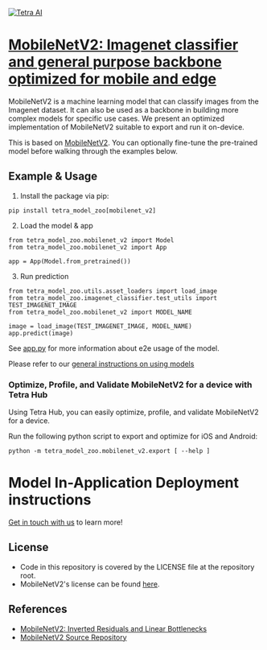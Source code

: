 [![Tetra AI](https://tetra.ai/img/logo.svg)](https://tetra.ai/)

# [MobileNetV2: Imagenet classifier and general purpose backbone optimized for mobile and edge](https://pr-119.dl2059zyljmsx.amplifyapp.com/model-zoo/mobilenet_v2)

MobileNetV2 is a machine learning model that can classify images from the Imagenet dataset.
It can also be used as a backbone in building more complex models for specific use cases.
We present an optimized implementation of MobileNetV2 suitable to export and run it on-device.

This is based on [MobileNetV2](https://github.com/pytorch/vision/blob/main/torchvision/models/mobilenetv2.py). You can optionally
fine-tune the pre-trained model before walking through the examples below.

## Example & Usage

1. Install the package via pip:
```
pip install tetra_model_zoo[mobilenet_v2]
```

2. Load the model & app
```
from tetra_model_zoo.mobilenet_v2 import Model
from tetra_model_zoo.mobilenet_v2 import App

app = App(Model.from_pretrained())
```

3. Run prediction
```
from tetra_model_zoo.utils.asset_loaders import load_image
from tetra_model_zoo.imagenet_classifier.test_utils import TEST_IMAGENET_IMAGE
from tetra_model_zoo.mobilenet_v2 import MODEL_NAME

image = load_image(TEST_IMAGENET_IMAGE, MODEL_NAME)
app.predict(image)
```

See [app.py](../imagenet_classifier/app.py#L49) for more information about e2e usage of the model.

Please refer to our [general instructions on using models](../../#tetra-model-zoo)

### Optimize, Profile, and Validate MobileNetV2 for a device with Tetra Hub
Using Tetra Hub, you can easily optimize, profile, and validate MobileNetV2 for a device.

Run the following python script to export and optimize for iOS and Android:
```
python -m tetra_model_zoo.mobilenet_v2.export [ --help ]
```

# Model In-Application Deployment instructions
<a href="mailto:support@tetra.ai?subject=Request Access for Tetra Hub&body=Interest in using MobileNetV2 in model zoo for deploying on-device.">Get in touch with us</a> to learn more!

## License
- Code in this repository is covered by the LICENSE file at the repository root.
- MobileNetV2's license can be found [here](https://github.com/pytorch/vision/blob/main/LICENSE).

## References
* [MobileNetV2: Inverted Residuals and Linear Bottlenecks](https://arxiv.org/abs/1801.04381)
* [MobileNetV2 Source Repository](https://github.com/pytorch/vision/blob/main/torchvision/models/mobilenetv2.py)
